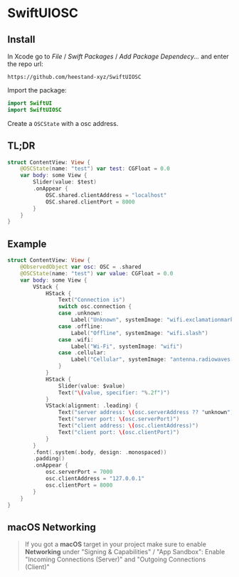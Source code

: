 # SwiftUIOSC


## Install

In Xcode go to *File* /  *Swift Packages* / *Add Package Dependecy...* and enter the repo url:
```
https://github.com/heestand-xyz/SwiftUIOSC
```

Import the package:

```swift
import SwiftUI
import SwiftUIOSC
```

Create a `OSCState` with a osc address.

## TL;DR

```swift
struct ContentView: View {
    @OSCState(name: "test") var test: CGFloat = 0.0
    var body: some View {
        Slider(value: $test)
        .onAppear {
            OSC.shared.clientAddress = "localhost"
            OSC.shared.clientPort = 8000
        }
    }
}
```

## Example

```swift
struct ContentView: View {
    @ObservedObject var osc: OSC = .shared
    @OSCState(name: "test") var value: CGFloat = 0.0
    var body: some View {
        VStack {
            HStack {
                Text("Connection is")
                switch osc.connection {
                case .unknown:
                    Label("Unknown", systemImage: "wifi.exclamationmark")
                case .offline:
                    Label("Offline", systemImage: "wifi.slash")
                case .wifi:
                    Label("Wi-Fi", systemImage: "wifi")
                case .cellular:
                    Label("Cellular", systemImage: "antenna.radiowaves.left.and.right")
                }
            }
            HStack {
                Slider(value: $value)
                Text("\(value, specifier: "%.2f")")
            }
            VStack(alignment: .leading) {
                Text("server address: \(osc.serverAddress ?? "unknown")")
                Text("server port: \(osc.serverPort)")
                Text("client address: \(osc.clientAddress)")
                Text("client port: \(osc.clientPort)")
            }
        }
        .font(.system(.body, design: .monospaced))
        .padding()
        .onAppear {
            osc.serverPort = 7000
            osc.clientAddress = "127.0.0.1"
            osc.clientPort = 8000
        }
    }
}
```

## macOS Networking

> If you got a **macOS** target in your project make sure to enable **Networking** under "Signing & Capabilities" / "App Sandbox":
> Enable "Incoming Connections (Server)" and "Outgoing Connections (Client)"

